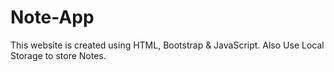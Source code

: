 # Note-App
This website is created using HTML, Bootstrap &amp; JavaScript. Also Use Local Storage to store Notes.
